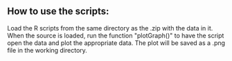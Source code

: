 ## How to use the scripts:

Load the R scripts from the same directory as the .zip with the data in it. When the source is loaded, run the function "plotGraph()" to have the script open the data and plot the appropriate data. The plot will be saved as a .png file in the working directory.